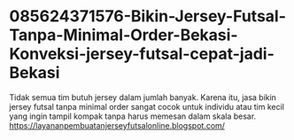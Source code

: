 # 085624371576-Bikin-Jersey-Futsal-Tanpa-Minimal-Order-Bekasi-Konveksi-jersey-futsal-cepat-jadi-Bekasi
Tidak semua tim butuh jersey dalam jumlah banyak. Karena itu, jasa bikin jersey futsal tanpa minimal order sangat cocok untuk individu atau tim kecil yang ingin tampil kompak tanpa harus memesan dalam skala besar. https://layananpembuatanjerseyfutsalonline.blogspot.com/
